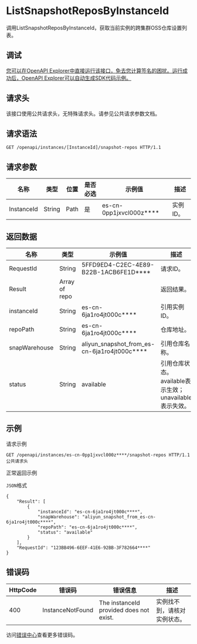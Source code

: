 # ListSnapshotReposByInstanceId

调用ListSnapshotReposByInstanceId，获取当前实例的跨集群OSS仓库设置列表。

## 调试

[您可以在OpenAPI Explorer中直接运行该接口，免去您计算签名的困扰。运行成功后，OpenAPI Explorer可以自动生成SDK代码示例。](https://api.aliyun.com/#product=elasticsearch&api=ListSnapshotReposByInstanceId&type=ROA&version=2017-06-13)

## 请求头

该接口使用公共请求头，无特殊请求头。请参见公共请求参数文档。

## 请求语法

```
GET /openapi/instances/[InstanceId]/snapshot-repos HTTP/1.1
```

## 请求参数

|名称|类型|位置|是否必选|示例值|描述|
|--|--|--|----|---|--|
|InstanceId|String|Path|是|es-cn-0pp1jxvcl000z\*\*\*\*|实例ID。 |

## 返回数据

|名称|类型|示例值|描述|
|--|--|---|--|
|RequestId|String|5FFD9ED4-C2EC-4E89-B22B-1ACB6FE1D\*\*\*\*|请求ID。 |
|Result|Array of repo| |返回结果。 |
|instanceId|String|es-cn-6ja1ro4jt000c\*\*\*\*|引用实例ID。 |
|repoPath|String|es-cn-6ja1ro4jt000c\*\*\*\*|仓库地址。 |
|snapWarehouse|String|aliyun\_snapshot\_from\_es-cn-6ja1ro4jt000c\*\*\*\*|引用仓库名称。 |
|status|String|available|引用仓库状态。available表示生效；unavailable表示失效。 |

## 示例

请求示例

```
GET /openapi/instances/es-cn-0pp1jxvcl000z****/snapshot-repos HTTP/1.1
公共请求头
```

正常返回示例

`JSON`格式

```
{
	"Result": [
		{
			"instanceId": "es-cn-6ja1ro4jt000c****",
			"snapWarehouse": "aliyun_snapshot_from_es-cn-6ja1ro4jt000c****",
			"repoPath": "es-cn-6ja1ro4jt000c****",
			"status": "available"
		}
	],
	"RequestId": "123BB496-6EEF-41E6-92BB-3F782664****"
}
```

## 错误码

|HttpCode|错误码|错误信息|描述|
|--------|---|----|--|
|400|InstanceNotFound|The instanceId provided does not exist.|实例找不到，请核对实例状态。|

访问[错误中心](https://error-center.aliyun.com/status/product/elasticsearch)查看更多错误码。

